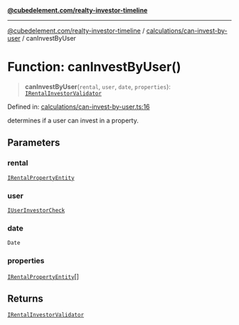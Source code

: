 [**@cubedelement.com/realty-investor-timeline**](../../../index.md)

---

[@cubedelement.com/realty-investor-timeline](../../../modules.md) / [calculations/can-invest-by-user](../index.md) / canInvestByUser

# Function: canInvestByUser()

> **canInvestByUser**(`rental`, `user`, `date`, `properties`): [`IRentalInvestorValidator`](../../../investments/rental-investor-validator/interfaces/IRentalInvestorValidator.md)

Defined in: [calculations/can-invest-by-user.ts:16](https://github.com/kvernon/realty-investor-timeline/blob/604db9c08bd36b2a48c8b342796ed6cd0d1401e0/src/calculations/can-invest-by-user.ts#L16)

determines if a user can invest in a property.

## Parameters

### rental

[`IRentalPropertyEntity`](../../../properties/i-rental-property-entity/interfaces/IRentalPropertyEntity.md)

### user

[`IUserInvestorCheck`](../../../account/i-user-investor-check/interfaces/IUserInvestorCheck.md)

### date

`Date`

### properties

[`IRentalPropertyEntity`](../../../properties/i-rental-property-entity/interfaces/IRentalPropertyEntity.md)[]

## Returns

[`IRentalInvestorValidator`](../../../investments/rental-investor-validator/interfaces/IRentalInvestorValidator.md)
